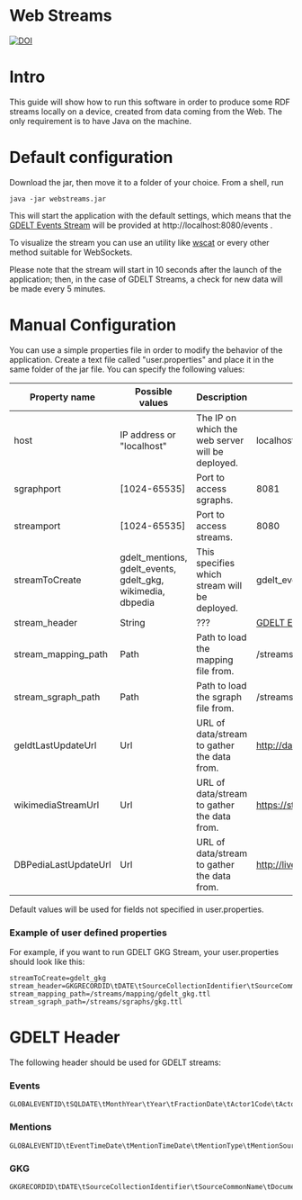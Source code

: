  # Web Streams
 
 [![DOI](https://zenodo.org/badge/173600663.svg)](https://zenodo.org/badge/latestdoi/173600663)


 # Intro

This guide will show how to run this software in order to produce some RDF streams locally on a device, created from data coming from the Web.
The only requirement is to have Java on the machine.

# Default configuration

Download the jar, then move it to a folder of your choice.
From a shell, run
```
java -jar webstreams.jar
```
This will start the application with the default settings, which means that the [GDELT Events Stream](https://github.com/riccardotommasini/webstreams/wiki/GDELT---Event-(EXPORT)-Stream) will be provided at http://localhost:8080/events .

To visualize the stream you can use an utility like [wscat](https://www.npmjs.com/package/wscat) or every other method suitable for WebSockets.

Please note that the stream will start in 10 seconds after the launch of the application; then, in the case of GDELT Streams, a check for new data will be made every 5 minutes.

# Manual Configuration

You can use a simple properties file in order to modify the behavior of the application.
Create a text file called "user.properties" and place it in the same folder of the jar file.
You can specify the following values:

| Property name        | Possible values                                             | Description                                      | Default value                                                                                                                                                                                                                                                                                                                                                                                                                                                                                                                                                                                                                                                                                                                                                                                                                                                                                                                                                                                                                                    |
|----------------------|-------------------------------------------------------------|--------------------------------------------------|--------------------------------------------------------------------------------------------------------------------------------------------------------------------------------------------------------------------------------------------------------------------------------------------------------------------------------------------------------------------------------------------------------------------------------------------------------------------------------------------------------------------------------------------------------------------------------------------------------------------------------------------------------------------------------------------------------------------------------------------------------------------------------------------------------------------------------------------------------------------------------------------------------------------------------------------------------------------------------------------------------------------------------------------------|
| host                 | IP address or "localhost"                                   | The IP on which the web server will be deployed. | localhost                                                                                                                                                                                                                                                                                                                                                                                                                                                                                                                                                                                                                                                                                                                                                                                                                                                                                                                                                                                                                                        |
| sgraphport           | [1024-65535]                                                | Port to access sgraphs.                          | 8081                                                                                                                                                                                                                                                                                                                                                                                                                                                                                                                                                                                                                                                                                                                                                                                                                                                                                                                                                                                                                                             |
| streamport           | [1024-65535]                                                | Port to access streams.                          | 8080                                                                                                                                                                                                                                                                                                                                                                                                                                                                                                                                                                                                                                                                                                                                                                                                                                                                                                                                                                                                                                             |
| streamToCreate       | gdelt_mentions, gdelt_events, gdelt_gkg, wikimedia, dbpedia | This specifies which stream will be deployed.    | gdelt_events                                                                                                                                                                                                                                                                                                                                                                                                                                                                                                                                                                                                                                                                                                                                                                                                                                                                                                                                                                                                                                     |
| stream_header        | String                                                      | ???                                              | [GDELT Events header](https://github.com/riccardotommasini/webstreams/wiki/Getting-Started/_edit#events)|
| stream_mapping_path  | Path                                                        | Path to load the mapping file from.              | /streams/mapping/geldt_events.ttl                                                                                                                                                                                                                                                                                                                                                                                                                                                                                                                                                                                                                                                                                                                                                                                                                                                                                                                                                                                                                |
| stream_sgraph_path   | Path                                                        | Path to load the sgraph file from.               | /streams/sgraphs/events.ttl                                                                                                                                                                                                                                                                                                                                                                                                                                                                                                                                                                                                                                                                                                                                                                                                                                                                                                                                                                                                                       |
| geldtLastUpdateUrl   | Url                                                         | URL of data/stream to gather the data from.      | http://data.gdeltproject.org/gdeltv2/lastupdate.txt                                                                                                                                                                                                                                                                                                                                                                                                                                                                                                                                                                                                                                                                                                                                                                                                                                                                                                                                                                                              |
| wikimediaStreamUrl   | Url                                                         | URL of data/stream to gather the data from.      | https://stream.wikimedia.org/v2/stream/recentchange                                                                                                                                                                                                                                                                                                                                                                                                                                                                                                                                                                                                                                                                                                                                                                                                                                                                                                                                                                                              |
| DBPediaLastUpdateUrl | Url                                                         | URL of data/stream to gather the data from.      | http://live.dbpedia.org/changesets/lastPublishedFile.txt                                                                                                                                                                                                                                                                                                                                                                                                                                                                                                                                                                                                                                                                                                                                                                                                                                                                                                                                                                                         |

Default values will be used for fields not specified in user.properties.

### Example of user defined properties
For example, if you want to run GDELT GKG Stream, your user.properties should look like this:
```properties
streamToCreate=gdelt_gkg
stream_header=GKGRECORDID\tDATE\tSourceCollectionIdentifier\tSourceCommonName\tDocumentIdentifier\tCounts\tV2Counts\tThemes\tV2Themes\tLocations\tV2Locations\tPersons\tV2Persons\tOrganizations\tV2Organizations\tV2Tone\tDates\tGCAM\tSharingImage\tRelatedImages\tSocialImageEmbeds\tSocialVideoEmbeds\tQuotations\tAllNames\tAmounts\tTranslationInfo\tExtras
stream_mapping_path=/streams/mapping/gdelt_gkg.ttl
stream_sgraph_path=/streams/sgraphs/gkg.ttl
```

# GDELT Header
The following header should be used for GDELT streams:
### Events
```
GLOBALEVENTID\tSQLDATE\tMonthYear\tYear\tFractionDate\tActor1Code\tActor1Name\tActor1CountryCode\tActor1KnownGroupCode\tActor1EthnicCode\tActor1Religion1Code\tActor1Religion2Code\tActor1Type1Code\tActor1Type2Code\tActor1Type3Code\tActor2Code\tActor2Name\tActor2CountryCode\tActor2KnownGroupCode\tActor2EthnicCode\tActor2Religion1Code\tActor2Religion2Code\tActor2Type1Code\tActor2Type2Code\tActor2Type3Code\tIsRootEvent\tEventCode\tEventBaseCode\tEventRootCode\tQuadClass\tGoldsteinScale\tNumMentions\tNumSources\tNumArticles\tAvgTone\tActor1Geo_Type\tActor1Geo_FullName\tActor1Geo_CountryCode\tActor1Geo_ADM1Code\tActor1Geo_ADM2Code\tActor1Geo_Lat\tActor1Geo_Long\tActor1Geo_FeatureID\tActor2Geo_Type\tActor2Geo_FullName\tActor2Geo_CountryCode\tActor2Geo_ADM1Code\tActor2Geo_ADM2Code\tActor2Geo_Lat\tActor2Geo_Long\tActor2Geo_FeatureID\tActionGeo_Type\tActionGeo_FullName\tActionGeo_CountryCode\tActionGeo_ADM1Code\tActionGeo_ADM2Code\tActionGeo_Lat\tActionGeo_Long\tActionGeo_FeatureID\tDATEADDED\tSOURCEURL
```
### Mentions
```
GLOBALEVENTID\tEventTimeDate\tMentionTimeDate\tMentionType\tMentionSourceName\tMentionIdentifier\tSentenceID\tActor1CharOffset\tActor2CharOffset\tActionCharOffset\tInRawText\tConfidence\tMentionDocLen\tMentionDocTone\tMentionDocTranslationInfo\tExtras
```
### GKG
```
GKGRECORDID\tDATE\tSourceCollectionIdentifier\tSourceCommonName\tDocumentIdentifier\tCounts\tV2Counts\tThemes\tV2Themes\tLocations\tV2Locations\tPersons\tV2Persons\tOrganizations\tV2Organizations\tV2Tone\tDates\tGCAM\tSharingImage\tRelatedImages\tSocialImageEmbeds\tSocialVideoEmbeds\tQuotations\tAllNames\tAmounts\tTranslationInfo\tExtras
```
  
